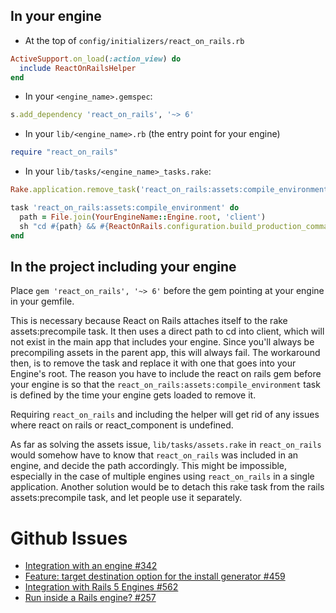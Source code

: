 ## In your engine

+ At the top of `config/initializers/react_on_rails.rb`
```ruby
ActiveSupport.on_load(:action_view) do
  include ReactOnRailsHelper
end
```
+ In your `<engine_name>.gemspec`:
```ruby
s.add_dependency 'react_on_rails', '~> 6'
```
+ In your `lib/<engine_name>.rb` (the entry point for your engine)
```ruby
require "react_on_rails"
```
+ In your `lib/tasks/<engine_name>_tasks.rake`:
```ruby
Rake.application.remove_task('react_on_rails:assets:compile_environment')

task 'react_on_rails:assets:compile_environment' do
  path = File.join(YourEngineName::Engine.root, 'client')
  sh "cd #{path} && #{ReactOnRails.configuration.build_production_command}"
end
``` 
## In the project including your engine

Place `gem 'react_on_rails', '~> 6'` before the gem pointing at your engine in your gemfile.

This is necessary because React on Rails attaches itself to the rake assets:precompile task. It then uses a direct path to cd into client, which will not exist in the main app that includes your engine. Since you'll always be precompiling assets in the parent app, this will always fail. The workaround then, is to remove the task and replace it with one that goes into your Engine's root. The reason you have to include the react on rails gem before your engine is so that the `react_on_rails:assets:compile_environment` task is defined by the time your engine gets loaded to remove it.

Requiring `react_on_rails` and including the helper will get rid of any issues where react on rails or react_component is undefined.

As far as solving the assets issue, `lib/tasks/assets.rake` in `react_on_rails` would somehow have to know that `react_on_rails` was included in an engine, and decide the path accordingly. This might be impossible, especially in the case of multiple engines using `react_on_rails` in a single application. Another solution would be to detach this rake task from the rails assets:precompile task, and let people use it separately.

# Github Issues

* [Integration with an engine #342](https://github.com/shakacode/react_on_rails/issues/342)
* [Feature: target destination option for the install generator #459](https://github.com/shakacode/react_on_rails/issues/459)
* [Integration with Rails 5 Engines #562](https://github.com/shakacode/react_on_rails/issues/562)
* [Run inside a Rails engine? #257](https://github.com/shakacode/react_on_rails/issues/257)
